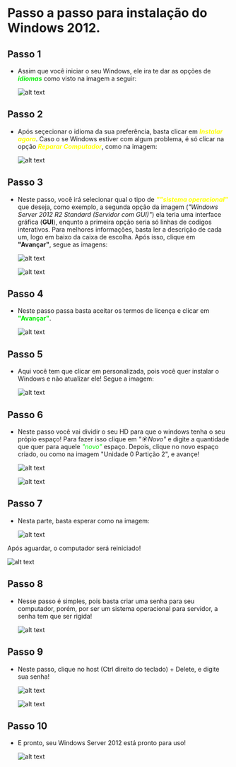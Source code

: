 # Passo a passo para instalação do Windows 2012.

 ## Passo 1
 * Assim que você iniciar o seu Windows, ele ira te dar as opções de <font color="gree">***idiomas***</font> como visto na imagem a seguir:

    ![alt text](image.png)

## Passo 2
* Após seçecionar o idioma da sua preferência, basta clicar em <font color="yellow">***Instalar agora***</font>. Caso o se Windows estiver com algum problema, é só clicar na opção <font color="yellow">***Reparar Computador***</font>, como na imagem:

    ![alt text](image-1.png) 

## Passo 3
* Neste passo, você irá selecionar qual o tipo de <font color="yellow">***""sistema operacional"***</font> que deseja, como exemplo, a segunda opção da imagem (*"Windows Server 2012 R2 Standard (Servidor com GUI)"*) ela teria uma interface gráfica (**GUI**), enqunto a primeira opção seria só linhas de codigos interativos. Para melhores informações, basta ler a descrição de cada um, logo em baixo da caixa de escolha. Após isso, clique em **"Avançar"**, segue as imagens:

    ![alt text](image-2.png) 

    ![alt text](image-3.png)

## Passo 4
* Neste passo passa basta aceitar os termos de licença e clicar em <font color="gree">**"Avançar"**</font>.

    ![alt text](image-4.png)

## Passo 5
* Aqui você tem que clicar em personalizada, pois você quer instalar o Windows e não atualizar ele! Segue a imagem:

    ![alt text](image-5.png)

## Passo 6
* Neste passo você vai dividir o seu HD para que o windows tenha o seu própio espaço! Para fazer isso clique em *"☀️Novo"* e digite a quantidade que quer para aquele <font color="gree">*"novo"*</font> espaço. Depois, clique no novo espaço criado, ou como na imagem "Unidade 0 Partição 2", e avançe!
 
    ![alt text](image-6.png)

    ![alt text](image-7.png)

## Passo 7
* Nesta parte, basta esperar como na imagem:

    ![alt text](image-8.png)

Após aguardar, o computador será reiniciado!

![alt text](image-9.png)

## Passo 8
* Nesse passo é simples, pois basta criar uma senha para seu computador, porém, por ser um sistema operacional para servidor, a senha tem que ser rigida!

    ![alt text](image-10.png)

## Passo 9
* Neste passo, clique no host (Ctrl direito do teclado) + Delete, e digite sua senha!

    ![alt text](image-11.png)

    ![alt text](image-12.png)

## Passo 10
* E pronto, seu Windows Server 2012 está pronto para uso!

    ![alt text](image-13.png)